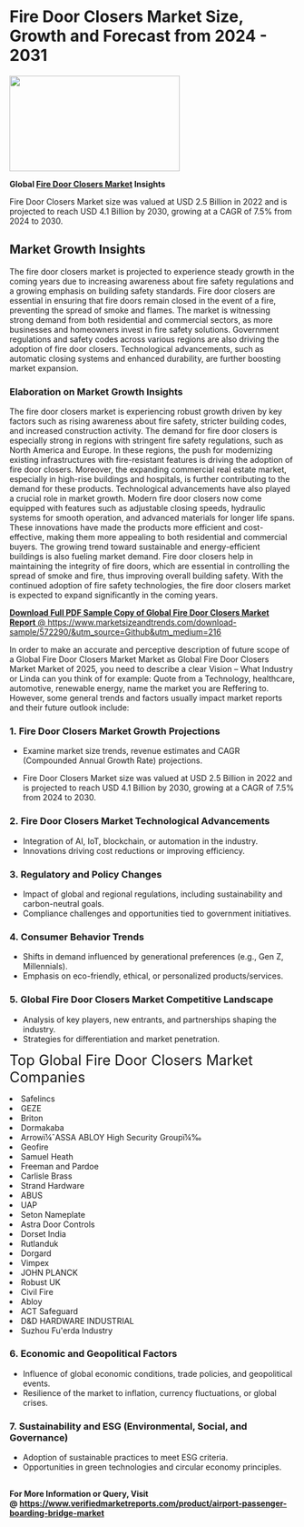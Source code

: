 <H1>Fire Door Closers Market Size, Growth and Forecast from 2024 - 2031</H1><img class="aligncenter size-medium wp-image-584254" src="https://thirdeyenews.in/wp-content/uploads/2024/09/Global-Market-Research-300x168.jpeg" alt="" width="300" height="168" /><p><strong>Global&nbsp;<a href="https://www.marketsizeandtrends.com/download-sample/572290/&amp;utm_source=Github&utm_medium=216">Fire Door Closers Market</a> Insights</strong></p><p>Fire Door Closers Market size was valued at USD 2.5 Billion in 2022 and is projected to reach USD 4.1 Billion by 2030, growing at a CAGR of 7.5% from 2024 to 2030.</p><p><h2>Market Growth Insights</h2> The fire door closers market is projected to experience steady growth in the coming years due to increasing awareness about fire safety regulations and a growing emphasis on building safety standards. Fire door closers are essential in ensuring that fire doors remain closed in the event of a fire, preventing the spread of smoke and flames. The market is witnessing strong demand from both residential and commercial sectors, as more businesses and homeowners invest in fire safety solutions. Government regulations and safety codes across various regions are also driving the adoption of fire door closers. Technological advancements, such as automatic closing systems and enhanced durability, are further boosting market expansion. <p><a href="#"></a></p> <h3>Elaboration on Market Growth Insights</h3> The fire door closers market is experiencing robust growth driven by key factors such as rising awareness about fire safety, stricter building codes, and increased construction activity. The demand for fire door closers is especially strong in regions with stringent fire safety regulations, such as North America and Europe. In these regions, the push for modernizing existing infrastructures with fire-resistant features is driving the adoption of fire door closers. Moreover, the expanding commercial real estate market, especially in high-rise buildings and hospitals, is further contributing to the demand for these products. Technological advancements have also played a crucial role in market growth. Modern fire door closers now come equipped with features such as adjustable closing speeds, hydraulic systems for smooth operation, and advanced materials for longer life spans. These innovations have made the products more efficient and cost-effective, making them more appealing to both residential and commercial buyers. The growing trend toward sustainable and energy-efficient buildings is also fueling market demand. Fire door closers help in maintaining the integrity of fire doors, which are essential in controlling the spread of smoke and fire, thus improving overall building safety. With the continued adoption of fire safety technologies, the fire door closers market is expected to expand significantly in the coming years. <p><a href="#"></p><p><span class=""><strong>Download Full PDF Sample Copy of Global Fire Door Closers Market Report</strong> @ <a href="https://www.marketsizeandtrends.com/download-sample/572290/&amp;utm_source=Github&utm_medium=216" target="_blank">https://www.marketsizeandtrends.com/download-sample/572290/&amp;utm_source=Github&utm_medium=216</a></span></p><p>In order to make an accurate and perceptive description of future scope of a Global&nbsp;Fire Door Closers Market Market as Global&nbsp;Fire Door Closers Market Market of 2025, you need to describe a clear Vision &ndash; What Industry or Linda can you think of for example: Quote from a Technology, healthcare, automotive, renewable energy, name the market you are Reffering to. However, some general trends and factors usually impact market reports and their future outlook include:</p><h3>1.&nbsp;<strong>Fire Door Closers Market Growth Projections</strong></h3><ul><li>Examine market size trends, revenue estimates and CAGR (Compounded Annual Growth Rate) projections.</li><li><p>Fire Door Closers Market size was valued at USD 2.5 Billion in 2022 and is projected to reach USD 4.1 Billion by 2030, growing at a CAGR of 7.5% from 2024 to 2030.</p></li></ul><h3>2.&nbsp;<strong>Fire Door Closers Market Technological Advancements</strong></h3><ul><li>Integration of AI, IoT, blockchain, or automation in the industry.</li><li>Innovations driving cost reductions or improving efficiency.</li></ul><h3>3.&nbsp;<strong>Regulatory and Policy Changes</strong></h3><ul><li>Impact of global and regional regulations, including sustainability and carbon-neutral goals.</li><li>Compliance challenges and opportunities tied to government initiatives.</li></ul><h3>4.&nbsp;<strong>Consumer Behavior Trends</strong></h3><ul><li>Shifts in demand influenced by generational preferences (e.g., Gen Z, Millennials).</li><li>Emphasis on eco-friendly, ethical, or personalized products/services.</li></ul><h3>5.&nbsp;<strong>Global Fire Door Closers Market Competitive Landscape</strong></h3><ul><li>Analysis of key players, new entrants, and partnerships shaping the industry.</li><li>Strategies for differentiation and market penetration.</li></ul><p data-pm-slice="1 1 []"><span style="color: inherit; font-family: inherit; font-size: 25px;">Top Global Fire Door Closers Market Companies</span></p><div class="" data-test-id=""><p><li>Safelincs</li><li> GEZE</li><li> Briton</li><li> Dormakaba</li><li> Arrowï¼ˆASSA ABLOY High Security Groupï¼‰</li><li> Geofire</li><li> Samuel Heath</li><li> Freeman and Pardoe</li><li> Carlisle Brass</li><li> Strand Hardware</li><li> ABUS</li><li> UAP</li><li> Seton Nameplate</li><li> Astra Door Controls</li><li> Dorset India</li><li> Rutlanduk</li><li> Dorgard</li><li> Vimpex</li><li> JOHN PLANCK</li><li> Robust UK</li><li> Civil Fire</li><li> Abloy</li><li> ACT Safeguard</li><li> D&D HARDWARE INDUSTRIAL</li><li> Suzhou Fu'erda Industry</li></p></div><h3>6.&nbsp;<strong>Economic and Geopolitical Factors</strong></h3><ul><li>Influence of global economic conditions, trade policies, and geopolitical events.</li><li>Resilience of the market to inflation, currency fluctuations, or global crises.</li></ul><h3>7.&nbsp;<strong>Sustainability and ESG (Environmental, Social, and Governance)</strong></h3><ul><li>Adoption of sustainable practices to meet ESG criteria.</li><li>Opportunities in green technologies and circular economy principles.</li></ul><h2><strong style="font-size: 14px;">For More Information or Query, Visit @&nbsp;</strong><a style="background-color: #ffffff; font-size: 14px;" href="https://www.marketsizeandtrends.com/report/fire-door-closers-market/" target="_blank">https://www.verifiedmarketreports.com/product/airport-passenger-boarding-bridge-market</a></h2>
